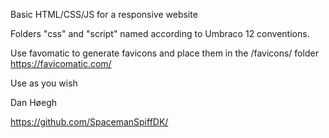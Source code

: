 Basic HTML/CSS/JS for a responsive website

Folders "css" and "script" named according to Umbraco 12 conventions.

Use favomatic to generate favicons and place them in the /favicons/ folder
https://favicomatic.com/

Use as you wish

Dan Høegh

https://github.com/SpacemanSpiffDK/
